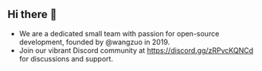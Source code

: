## Hi there 👋

- We are a dedicated small team with passion for open-source development, founded by @wangzuo in 2019.
- Join our vibrant Discord community at https://discord.gg/zRPvcKQNCd for discussions and support.
